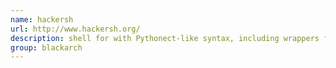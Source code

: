 ```yaml
---
name: hackersh
url: http://www.hackersh.org/
description: shell for with Pythonect-like syntax, including wrappers for commonly used security tools. URL : http://www.hackersh.org/ Groups : blackarch blackarch-automation blackarch-misc
group: blackarch
---
```

